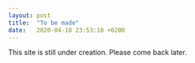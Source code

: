 ```yaml
---
layout: post
title:  "To be made"
date:   2020-04-18 23:53:18 +0200
---
```


This site is still under creation. Please come back later.
